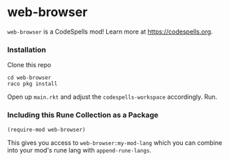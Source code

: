 web-browser
=========
`web-browser` is a CodeSpells mod! Learn more at https://codespells.org.

### Installation

Clone this repo

```
cd web-browser
raco pkg install
```

Open up `main.rkt` and adjust the `codespells-workspace` accordingly. Run.

### Including this Rune Collection as a Package

`(require-mod web-browser)`

This gives you access to `web-browser:my-mod-lang` which you can combine into your mod's rune lang with `append-rune-langs`.
